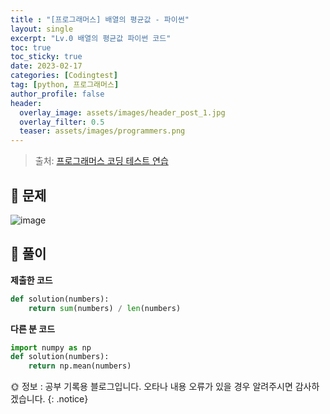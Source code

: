 ```yaml
---
title : "[프로그래머스] 배열의 평균값 - 파이썬"
layout: single
excerpt: "Lv.0 배열의 평균값 파이썬 코드"
toc: true
toc_sticky: true
date: 2023-02-17
categories: [Codingtest]
tag: [python, 프로그래머스]
author_profile: false
header:
  overlay_image: assets/images/header_post_1.jpg
  overlay_filter: 0.5 
  teaser: assets/images/programmers.png
---
```


> 출처: [프로그래머스 코딩 테스트 연습](https://school.programmers.co.kr/learn/challenges)  

## 🐝 문제  
![image](https://user-images.githubusercontent.com/50590124/219556046-2e1d11ca-f070-48d2-acc1-be4acb42f600.png)  

## 🍯 풀이  

**제출한 코드**  
```python
def solution(numbers):
    return sum(numbers) / len(numbers)
```  

**다른 분 코드**  

```python
import numpy as np
def solution(numbers):
    return np.mean(numbers)
```

🌞 정보 : 공부 기록용 블로그입니다. 오타나 내용 오류가 있을 경우 알려주시면 감사하겠습니다.
{: .notice}
